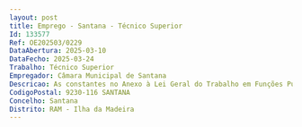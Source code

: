 ```yaml
--- 
layout: post
title: Emprego - Santana - Técnico Superior
Id: 133577
Ref: OE202503/0229
DataAbertura: 2025-03-10
DataFecho: 2025-03-24
Trabalho: Técnico Superior
Empregador: Câmara Municipal de Santana
Descricao: As constantes no Anexo à Lei Geral do Trabalho em Funções Públicas (LTFP), aprovada em anexo à Lei n.º 35 2014, de 20 de junho, referido no n.º 2, do artigo 88.º, às quais corresponde o grau 3 de complexidade funcional   “Funções consultivas, de estudo, planeamento, programação, avaliação e aplicação de métodos e processos de natureza técnica e ou científica, que fundamentam e preparam a decisão. Elaboração, autonomamente ou em grupo, de pareceres e projetos, com diversos graus de complexidade, e execução de outras atividades de apoio geral ou especializado nas áreas de atuação comuns, instrumentais e operativas dos órgãos e serviços. Funções exercidas com responsabilidade e autonomia técnica, ainda que com enquadramento superior qualificado. Representação do órgão ou serviço em assuntos da sua especialidade, tomando opções de índole técnica, enquadradas por diretivas ou orientações superiores.”Colaborar na realização dos procedimentos inerentes aos diversos apoios municipais no âmbito da Educação  Garantir a igualdade de acesso à Educação, por parte de todas as crianças e jovens em idade escolar, em estreita articulação com a comunidade educativa e a tutela  Promover e implementar medidas de combate ao abandono e insucesso escolar  Promover e apoiar a realização de encontros municipais sobre a temática da Educação  Promover a monitorização anual, atualização e a revisão da Carta Educativa do Município, nos termos da lei aplicável  Colaborar nas atividades da Rede Social do Município  Colaborar realização das Cartas Sociais Municipais, incluindo o mapeamento de respostas existentes ao nível dos equipamentos sociais, em articulação com os demais serviços da autarquia e entidades externas competentes para o assunto  Acompanhar e ou implementar medidas e projetos no âmbito da ação social, saúde pública, eliminação de carências sociais, combate à pobreza e exclusão social e de outros problemas sociais  Propor e estabelecer critérios para a avaliação da estratégia dos programas de intervenção social  Promover a reinserção social de jovens e adultos  Promover e propor medidas de combate à violência doméstica  Promover, em articulação com as demais entidades competentes, medidas de apoio e acompanhamento às vítimas de crimes de violência doméstica  Proceder ao levantamento das necessidades sociais do concelho  Elaborar, em situações de carência económica e de risco social, os relatórios de diagnóstico técnico e acompanhamento e de atribuição de prestações pecuniárias de caráter eventual  acompanhar os contratos de inserção dos beneficiários do rendimento social de inserção  Promover, desenvolver e apoiar programas e ações de Educação para a Saúde, particularmente de promoção de estilos de vida saudável e de prevenção de comportamentos de risco  Apoiar programas concelhios no âmbito da Educação  Assegurar o controlo dos apoios atribuídos, validando os relatórios de atividades apresentados e os documentos contabilísticos comprovativos da boa aplicação dos apoios  Participar nos programas de promoção de Saúde Pública e Comunitária. A descrição das funções descritas no ponto acima não prejudica a atribuição ao trabalhador de funções, não expressamente mencionadas, que lhe sejam afins ou funcionalmente ligadas, para as quais o trabalhador detenha qualificação profissional adequada e que não impliquem desvalorização profissional, nos termos do n.º 1, artigo 81.º, da LTFP.
CodigoPostal: 9230-116 SANTANA
Concelho: Santana
Distrito: RAM - Ilha da Madeira
--- 
```

